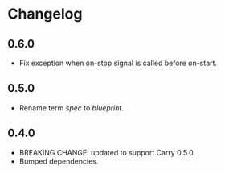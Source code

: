 # Changelog

## 0.6.0

- Fix exception when on-stop signal is called before on-start.

## 0.5.0

- Rename term *spec* to *blueprint*.

## 0.4.0

- BREAKING CHANGE: updated to support Carry 0.5.0.
- Bumped dependencies.